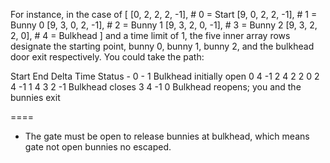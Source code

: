 For instance, in the case of
[
  [0, 2, 2, 2, -1],  # 0 = Start
  [9, 0, 2, 2, -1],  # 1 = Bunny 0
  [9, 3, 0, 2, -1],  # 2 = Bunny 1
  [9, 3, 2, 0, -1],  # 3 = Bunny 2
  [9, 3, 2, 2,  0],  # 4 = Bulkhead
]
and a time limit of 1, the five inner array rows designate the starting point, bunny 0, bunny 1, bunny 2, and the bulkhead door exit respectively. You could take the path:

Start End Delta Time Status
    -   0    -    1     Bulkhead initially open
    0   4   -1    2
    4   2    2    0
    2   4   -1    1
    4   3    2   -1     Bulkhead closes
    3   4   -1    0     Bulkhead reopens; you and the bunnies exit

====
- The gate must be open to release bunnies at bulkhead, which means gate not open bunnies no escaped.

